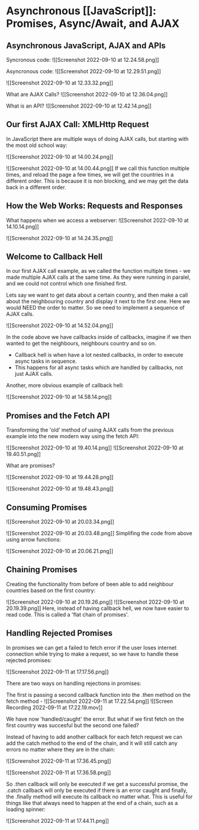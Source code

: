 # Asynchronous [[JavaScript]]: Promises, Async/Await, and AJAX
## Asynchronous JavaScript, AJAX and APIs
Syncronous code:
![[Screenshot 2022-09-10 at 12.24.58.png]]

Asyncronous code:
![[Screenshot 2022-09-10 at 12.29.51.png]]

![[Screenshot 2022-09-10 at 12.33.32.png]]

What are AJAX Calls?
![[Screenshot 2022-09-10 at 12.36.04.png]]

What is an API?
![[Screenshot 2022-09-10 at 12.42.14.png]]

## Our first AJAX Call: XMLHttp Request
In JavaScript there are multiple ways of doing AJAX calls, but starting with the most old school way:

![[Screenshot 2022-09-10 at 14.00.24.png]]

![[Screenshot 2022-09-10 at 14.00.44.png]]
If we call this function multiple times, and reload the page a few times, we will get the countries in a different order. This is because it is non blocking, and we may get the data back in a different order.

## How the Web Works: Requests and Responses
What happens when we access a webserver:
![[Screenshot 2022-09-10 at 14.10.14.png]]

![[Screenshot 2022-09-10 at 14.24.35.png]]


## Welcome to Callback Hell
In our first AJAX call example, as we called the function multiple times - we made multiple AJAX calls at the same time. As they were running in paralel, and we could not control which one finished first.

Lets say we want to get data about a certain country, and then make a call about the neighbouring country and display it next to the first one. Here we would NEED the order to matter. So we need to implement a sequence of AJAX calls.

![[Screenshot 2022-09-10 at 14.52.04.png]]

In the code above we have callbacks inside of callbacks, imagine if we then wanted to get the neighbours, neighbours country and so on. 

- Callback hell is when have a lot nested callbacks, in order to execute async tasks in sequence.
- This happens for all async tasks which are handled by callbacks, not just AJAX calls.

Another, more obvious example of callback hell:

![[Screenshot 2022-09-10 at 14.58.14.png]]

## Promises and the Fetch API
Transforming the 'old' method of using AJAX calls from the previous example into the new modern way using the fetch API:

![[Screenshot 2022-09-10 at 19.40.14.png]]
![[Screenshot 2022-09-10 at 19.40.51.png]]

What are promises?

![[Screenshot 2022-09-10 at 19.44.28.png]]

![[Screenshot 2022-09-10 at 19.48.43.png]]

## Consuming Promises
![[Screenshot 2022-09-10 at 20.03.34.png]]

![[Screenshot 2022-09-10 at 20.03.48.png]]
Simplifing the code from above using arrow functions:

![[Screenshot 2022-09-10 at 20.06.21.png]]

## Chaining Promises
Creating the functionality from before of been able to add neighbour countries based on the first country:

![[Screenshot 2022-09-10 at 20.19.26.png]]
![[Screenshot 2022-09-10 at 20.19.39.png]]
Here, instead of having callback hell, we now have easier to read code. This is called a 'flat chain of promises'.
## Handling Rejected Promises
In promises we can get a failed to fetch error if the user loses internet connection while trying to make a request, so we have to handle these rejected promises:

![[Screenshot 2022-09-11 at 17.17.56.png]]

There are two ways on handling rejections in promises:

The first is passing a second callback function into the .then method on the fetch method -
![[Screenshot 2022-09-11 at 17.22.54.png]]
![[Screen Recording 2022-09-11 at 17.22.19.mov]]

We have now 'handled/caught' the error. But what if we first fetch on the first country was succesful but the second one failed?

Instead of having to add another callback for each fetch request we can add the catch method to the end of the chain, and it will still catch any errors no matter where they are in the chain:

![[Screenshot 2022-09-11 at 17.36.45.png]]

![[Screenshot 2022-09-11 at 17.36.58.png]]

So .then callback will only be executed if we get a successful promise, the .catch callback will only be executed if there is an error caught and finally, the .finally method will execute its callback no matter what. This is useful for things like that always need to happen at the end of a chain, such as a loading spinner:

![[Screenshot 2022-09-11 at 17.44.11.png]]

